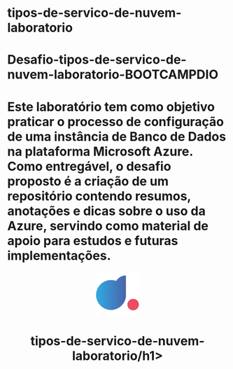 # tipos-de-servico-de-nuvem-laboratorio
# Desafio-tipos-de-servico-de-nuvem-laboratorio-BOOTCAMPDIO
# Este laboratório tem como objetivo praticar o processo de configuração de uma instância de Banco de Dados na plataforma Microsoft Azure. Como entregável, o desafio proposto é a criação de um repositório contendo resumos, anotações e dicas sobre o uso da Azure, servindo como material de apoio para estudos e futuras implementações.
<!--START_SECTION:header-->
<div align="center">
  <p align="center">
    <img 
      alt="DIO Education" 
      src="https://raw.githubusercontent.com/digitalinnovationone/template-github-trilha/main/.github/assets/logo.webp" 
      width="100px" 
    />
    <h1> tipos-de-servico-de-nuvem-laboratorio/h1>
  </p>
</div>
<!--END_SECTION:header-->
